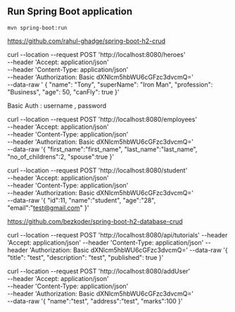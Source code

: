 
## Run Spring Boot application
```
mvn spring-boot:run
```
https://github.com/rahul-ghadge/spring-boot-h2-crud

curl --location --request POST 'http://localhost:8080/heroes' \
--header 'Accept: application/json' \
--header 'Content-Type: application/json' \
--header 'Authorization: Basic dXNlcm5hbWU6cGFzc3dvcmQ=' \
--data-raw '   {
       "name": "Tony",
       "superName": "Iron Man",
       "profession": "Business",
       "age": 50,
       "canFly": true
   }'

Basic Auth : username , password

curl --location --request POST 'http://localhost:8080/employees' \
--header 'Accept: application/json' \
--header 'Content-Type: application/json' \
--header 'Authorization: Basic dXNlcm5hbWU6cGFzc3dvcmQ=' \
--data-raw '{
   "first_name":"first_name",
   "last_name":"last_name",
   "no_of_childrens":2,
   "spouse":true
}'

curl --location --request POST 'http://localhost:8080/student' \
--header 'Accept: application/json' \
--header 'Content-Type: application/json' \
--header 'Authorization: Basic dXNlcm5hbWU6cGFzc3dvcmQ=' \
--data-raw '{
    "id":11,
    "name":"student",
    "age":"28",
    "email":"test@gmail.com"
}'

https://github.com/bezkoder/spring-boot-h2-database-crud

curl --location --request POST 'http://localhost:8080/api/tutorials' 
--header 'Accept: application/json' 
--header 'Content-Type: application/json' 
--header 'Authorization: Basic dXNlcm5hbWU6cGFzc3dvcmQ=' 
--data-raw '{ "title": "test", "description": "test", "published": true }'


curl --location --request POST 'http://localhost:8080/addUser' \
--header 'Accept: application/json' \
--header 'Content-Type: application/json' \
--header 'Authorization: Basic dXNlcm5hbWU6cGFzc3dvcmQ=' \
--data-raw '{
    "name":"test",
    "address":"test",
    "marks":100
}'
